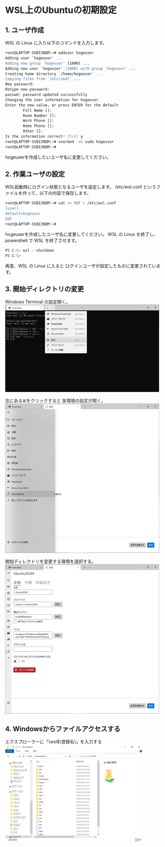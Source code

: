 # WSL上のUbuntuの初期設定

## 1. ユーザ作成
WSL の Linux に入り以下のコマンドを入力します。
```bash
root@LAPTOP-SSBI3BQM:~# adduser hogeuser
Adding user `hogeuser' ...
Adding new group `hogeuser' (1000) ...
Adding new user `hogeuser' (1000) with group `hogeuser' ...
Creating home directory `/home/hogeuser' ...
Copying files from `/etc/skel' ...
New password:
Retype new password:
passwd: password updated successfully
Changing the user information for hogeuser
Enter the new value, or press ENTER for the default
        Full Name []:
        Room Number []:
        Work Phone []:
        Home Phone []:
        Other []:
Is the information correct? [Y/n] y
root@LAPTOP-SSBI3BQM:~# usermod -aG sudo hogeuser
root@LAPTOP-SSBI3BQM:~#
```
hogeuserを作成したいユーザ名に変更してください。

## 2. 作業ユーザの設定
WSL起動時にログイン状態となるユーザを設定します。
/etc/wsl.conf というファイルを作って、以下の内容で保存します。
```bash
root@LAPTOP-SSBI3BQM:~# cat << EOF > /etc/wsl.conf
[user]
default=hogeuser
EOF
root@LAPTOP-SSBI3BQM:~#
```
hogeuserを作成したユーザ名に変更してください。
WSL の Linux を終了し、powershell で WSL を終了させます。
```PowerShell
PS C:\> wsl --shutdown
PS C:\>
```
再度、WSL の Linux に入ると ログインユーザが設定したものに変更されています。

## 3. 開始ディレクトリの変更
Windows Terminal の設定開く。
![Setting01](assets/image-488a950cc2650b595f6f58523f9fab3a90e97d9a582550d92b70c281cd09c0d6.png)

左にある≣をクリックすると 各環境の設定が開く。
![Setting02](assets/image-4268868e53a1b1fcb000dcd75b4fd7daba76e3fc5be85afcabd95f8839ba0495.png)

開始ディレクトリを変更する環境を選択する。
![Setting02](assets/image-4317b7d11b78509c0776956c5c3cf12f9a9c4f1e1fe9c2574e46b021f2b156ca.png)

## 4. Windowsからファイルアクセスする
エクスプローラーに「\\wsl$\登録名\」を入力する
![Setting02](assets/image-78f3d1915fc71291695f60bad9a9ccf63bd3db44f8526fd172ec06cd95988675.png)
